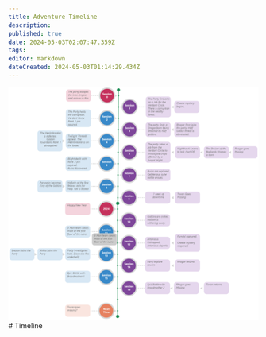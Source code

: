 ```yaml
---
title: Adventure Timeline
description: 
published: true
date: 2024-05-03T02:07:47.359Z
tags: 
editor: markdown
dateCreated: 2024-05-03T01:14:29.434Z
---
```


![drawing_(1).png](/drawing_(1).png)# Timeline

